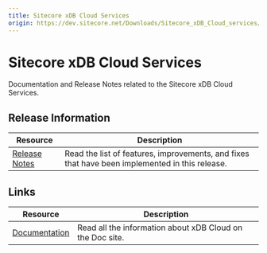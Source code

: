 ```yaml
---
title: Sitecore xDB Cloud Services
origin: https://dev.sitecore.net/Downloads/Sitecore_xDB_Cloud_services/current/Sitecore_xDB_Cloud_services.aspx
---
```


# Sitecore xDB Cloud Services

Documentation and Release Notes related to the Sitecore xDB Cloud Services.

## Release Information

 | Resource | Description |
 | --- | --- |
 | [Release Notes](/downloads/Sitecore%20xDB%20Cloud%20services/current/Sitecore%20xDB%20Cloud%20services/Release%20Notes) | Read the list of features, improvements, and fixes that have been implemented in this release. |

## Links

 | Resource | Description |
 | --- | --- |
 | [Documentation](https://doc.sitecore.net/xdb_cloud) | Read all the information about xDB Cloud on the Doc site. |